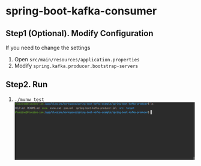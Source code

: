 # spring-boot-kafka-consumer

## Step1 (Optional). Modify Configuration
If you need to change the settings
1. Open `src/main/resources/application.properties` 
2. Modify `spring.kafka.producer.bootstrap-servers`

## Step2. Run
1. `./mvnw test`
   <img src="https://github.com/bluezine/spring-boot-kafka-example/raw/main/media/producer.gif" />